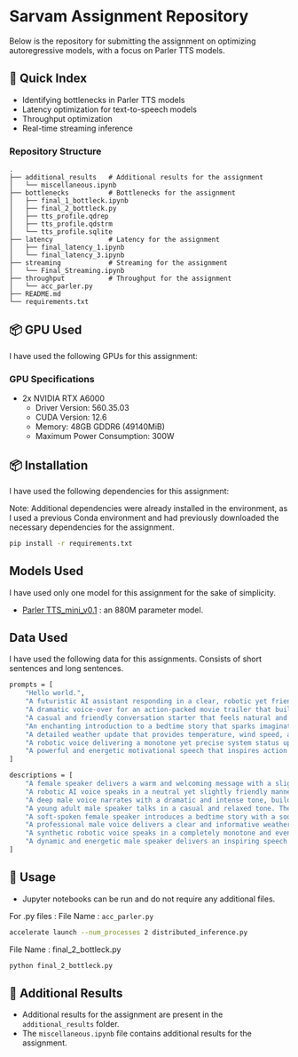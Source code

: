 # Sarvam Assignment Repository
Below is the repository for submitting the assignment on optimizing autoregressive models, with a focus on Parler TTS models.

## 📖 Quick Index
* Identifying bottlenecks in Parler TTS models
* Latency optimization for text-to-speech models
* Throughput optimization
* Real-time streaming inference

### Repository Structure
    .
    ├── additional_results   # Additional results for the assignment
    │   └── miscellaneous.ipynb
    ├── bottlenecks          # Bottlenecks for the assignment
    │   ├── final_1_bottleck.ipynb
    │   ├── final_2_bottleck.py
    │   ├── tts_profile.qdrep
    │   ├── tts_profile.qdstrm
    │   └── tts_profile.sqlite
    ├── latency              # Latency for the assignment
    │   ├── final_latency_1.ipynb
    │   └── final_latency_3.ipynb
    ├── streaming            # Streaming for the assignment
    │   └── Final_Streaming.ipynb
    ├── throughput           # Throughput for the assignment
    │   └── acc_parler.py
    ├── README.md
    └── requirements.txt

## 📦 GPU Used

I have used the following GPUs for this assignment:

### GPU Specifications
* 2x NVIDIA RTX A6000
  * Driver Version: 560.35.03
  * CUDA Version: 12.6
  * Memory: 48GB GDDR6 (49140MiB)
  * Maximum Power Consumption: 300W


## 📦 Installation

I have used the following dependencies for this assignment:

Note: Additional dependencies were already installed in the environment, as I used a previous Conda environment and had previously downloaded the necessary dependencies for the assignment.

```bash
pip install -r requirements.txt
```

## Models Used

I have used only one model for this assignment for the sake of simplicity.

* [Parler TTS_mini_v0.1](https://huggingface.co/parler-tts/parler_tts_mini_v0.1) : an 880M parameter model.

## Data Used

I have used the following data for this assignments. Consists of short sentences and long sentences.

```bash
prompts = [
    "Hello world.",
    "A futuristic AI assistant responding in a clear, robotic yet friendly manner",
    "A dramatic voice-over for an action-packed movie trailer that builds suspense",
    "A casual and friendly conversation starter that feels natural and engaging",
    "An enchanting introduction to a bedtime story that sparks imagination",
    "A detailed weather update that provides temperature, wind speed, and overall forecast",
    "A robotic voice delivering a monotone yet precise system status update",
    "A powerful and energetic motivational speech that inspires action and confidence"
]

descriptions = [
    "A female speaker delivers a warm and welcoming message with a slightly expressive and friendly tone. The speech has a moderate pace and a natural intonation, making it feel inviting. The recording is clear, with minimal background noise.",
    "A robotic AI voice speaks in a neutral yet slightly friendly manner. The speech is steady, with a consistent pitch and minimal variation in tone. The audio is crisp, resembling a synthesized assistant's response.",
    "A deep male voice narrates with a dramatic and intense tone, building suspense with pauses and rising intensity. The speech is slow-paced, emphasizing key moments. The recording is cinematic, with a slight reverberation for a grand effect.",
    "A young adult male speaker talks in a casual and relaxed tone. The speech is natural, with slight variations in pitch and pauses that mimic real-life conversations. The recording is high quality, making it feel like a personal chat.",
    "A soft-spoken female speaker introduces a bedtime story with a soothing and melodic tone. The pace is slow and gentle, making it easy to follow. The recording has a slight warmth, resembling a close-up microphone capture.",
    "A professional male voice delivers a clear and informative weather update. The tone is neutral but engaging, with a moderate pace. The articulation is precise, and the recording is high quality, with no distortions.",
    "A synthetic robotic voice speaks in a completely monotone and even-paced manner. The pitch remains constant, with no emotional inflection. The recording is crisp and clean, resembling an automated system response.",
    "A dynamic and energetic male speaker delivers an inspiring speech with a strong, enthusiastic tone. The pace is varied, with emphasis on key words to motivate the listener. The recording is sharp and immersive, with no background noise."
]

```



## 📝 Usage

* Jupyter notebooks can be run and do not require any additional files.

For .py files : 
File Name : `acc_parler.py`

```bash
accelerate launch --num_processes 2 distributed_inference.py
```

File Name : final_2_bottleck.py

```bash
python final_2_bottleck.py
```



## 📝 Additional Results

* Additional results for the assignment are present in the `additional_results` folder.
* The `miscellaneous.ipynb` file contains additional results for the assignment.
